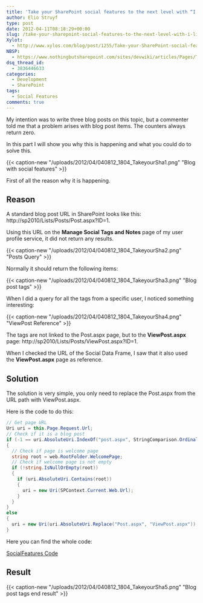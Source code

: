 ```yaml
---
title: 'Take your SharePoint social features to the next level with “I like it” and “Tags” counters: Part 4'
author: Elio Struyf
type: post
date: 2012-04-11T08:18:29+00:00
slug: /take-your-sharepoint-social-features-to-the-next-level-with-i-like-it-and-tags-counters-part-4-2/
Xylot:
  - http://www.xylos.com/blog/post/1255/Take-your-SharePoint-social-features-to-the-next-level-with-I-like-it-and-Tags-counters-Part-4/
NBSP:
  - https://www.nothingbutsharepoint.com/sites/devwiki/articles/Pages/Take-your-SharePoint-social-features-to-the-next-level-with-I-like-it-and-Tags-counters-Part-4.aspx
dsq_thread_id:
  - 3836446633
categories:
  - Development
  - SharePoint
tags:
  - Social Features
comments: true
---
```


My intention was to write three blog posts on this topic, but a commenter told me that a problem arises with blog post items. The counters always return zero.

In this part I will show you why this is happening and what you could do to solve this.

{{< caption-new "/uploads/2012/04/040812_1804_TakeyourSha1.png" "Blog with social features" >}}

First of all the reason why it is happening.

## Reason

A standard blog post URL in SharePoint looks like this: http://sp2010/Lists/Posts/Post.aspx?ID=1.

Using this URL on the **Manage Social Tags and Notes** page of my user profile service, it did not return any results.

{{< caption-new "/uploads/2012/04/040812_1804_TakeyourSha2.png" "Posts Query" >}}

Normally it should return the following items:

{{< caption-new "/uploads/2012/04/040812_1804_TakeyourSha3.png" "Blog post tags" >}}

When I did a query for all the tags from a specific user, I noticed something interesting:

{{< caption-new "/uploads/2012/04/040812_1804_TakeyourSha4.png" "ViewPost Reference" >}}

The tags are not linked to the Post.aspx page, but to the **ViewPost.aspx** page: http://sp2010/Lists/Posts/ViewPost.aspx?ID=1.

When I checked the URL of the Social Data Frame, I saw that it also used the **ViewPost.aspx** page as reference.

## Solution

The solution is very simple, you only need to replace the Post.aspx from the URL path with ViewPost.aspx.

Here is the code to do this:

```csharp
// Get page URL
Uri uri = this.Page.Request.Url;
// Check if it is a blog post
if (-1 == uri.AbsoluteUri.IndexOf("post.aspx", StringComparison.OrdinalIgnoreCase))
{
  // Check if page is welcome page
  string root = web.RootFolder.WelcomePage;
  // Check if welcome page is not empty
  if (!string.IsNullOrEmpty(root))
  {
    if (uri.AbsoluteUri.Contains(root))
    {
      uri = new Uri(SPContext.Current.Web.Url);
    }
  }
}
else
{
  uri = new Uri(uri.AbsoluteUri.Replace("Post.aspx", "ViewPost.aspx"));
}
```

Here you can find the whole code:

[SocialFeatures Code](/uploads/2012/04/SocialFeatures-Part4-Code.txt)

## Result

{{< caption-new "/uploads/2012/04/040812_1804_TakeyourSha5.png" "Blog post tags end result" >}}
